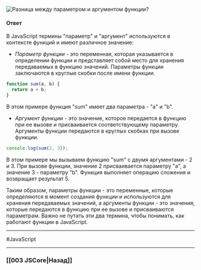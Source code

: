 ![Разница между параметром и аргументом функции?](https://youtu.be/lZNWrW39ELM?t=144)

#### Ответ

В JavaScript термины "параметр" и "аргумент" используются в контексте функций и имеют различное значение:

- *Параметр функции* - это переменная, которая указывается в определении функции и представляет собой место для хранения передаваемых в функцию значений. Параметры функции заключаются в круглые скобки после имени функции.

```javascript
function sum(a, b) {
  return a + b;
}
```

В этом примере функция "sum" имеет два параметра - "a" и "b".

- *Аргумент функции* - это значение, которое передается в функцию при ее вызове и присваивается соответствующему параметру. Аргументы функции передаются в круглых скобках при вызове функции.

```javascript
console.log(sum(2, 3));
```

В этом примере мы вызываем функцию "sum" с двумя аргументами - 2 и 3. При вызове функции, значение 2 присваивается параметру "a", а значение 3 - параметру "b". Функция выполняет операцию сложения и возвращает результат 5.

Таким образом, параметры функции - это переменные, которые определяются в момент создания функции и используются для хранения передаваемых значений, а аргументы функции - это значения, которые передаются в функцию при ее вызове и присваиваются параметрам. Важно не путать эти два термина, чтобы понимать, как работают функции в JavaScript.

___
#JavaScript 

___

### [[003 JSCore|Назад]]